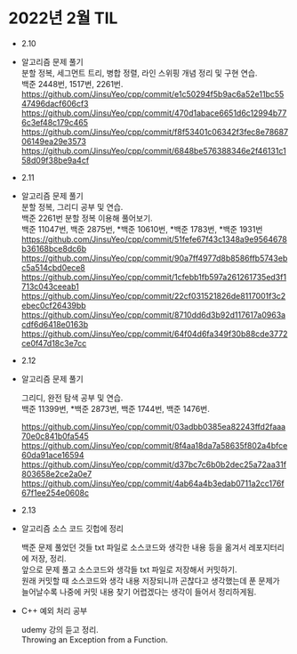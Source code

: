 # 2022년 2월 TIL

- 2.10
- 알고리즘 문제 풀기  
  분할 정복, 세그먼트 트리, 병합 정렬, 라인 스위핑 개념 정리 및 구현 연습.  
  백준 2448번, 1517번, 2261번.  
  https://github.com/JinsuYeo/cpp/commit/e1c50294f5b9ac6a52e11bc5547496dacf606cf3  
  https://github.com/JinsuYeo/cpp/commit/470d1abace6651d6c12994b776c3ef48c179c465  
  https://github.com/JinsuYeo/cpp/commit/f8f53401c06342f3fec8e7868706149ea29e3573  
  https://github.com/JinsuYeo/cpp/commit/6848be576388346e2f46131c158d09f38be9a4cf   
     
- 2.11
- 알고리즘 문제 풀기  
  분할 정복, 그리디 공부 및 연습.  
  백준 2261번 분할 정복 이용해 풀어보기.  
  백준 11047번, 백준 2875번, *백준 10610번, *백준 1783번, \*백준 1931번  
  https://github.com/JinsuYeo/cpp/commit/51fefe67f43c1348a9e9564678b36168bce8dc6b
  https://github.com/JinsuYeo/cpp/commit/90a7ff4977d8b8586ffb5743ebc5a514cbd0ece8
  https://github.com/JinsuYeo/cpp/commit/1cfebb1fb597a261261735ed3f1713c043ceeab1
  https://github.com/JinsuYeo/cpp/commit/22cf031521826de8117001f3c2ebec0cf26439bb
  https://github.com/JinsuYeo/cpp/commit/8710dd6d3b92d117617a0963acdf6d6418e0163b
  https://github.com/JinsuYeo/cpp/commit/64f04d6fa349f30b88cde3772ce0f47d18c3e7cc   
     
- 2.12
- 알고리즘 문제 풀기

  그리디, 완전 탐색 공부 및 연습.  
  백준 11399번, \*백준 2873번, 백준 1744번, 백준 1476번.

  https://github.com/JinsuYeo/cpp/commit/03adbb0385ea82243ffd2faaa70e0c841b0fa545  
  https://github.com/JinsuYeo/cpp/commit/8f4aa18da7a58635f802a4bfce60da91ace16594  
  https://github.com/JinsuYeo/cpp/commit/d37bc7c6b0b2dec25a72aa31f803658e2ce2a0e7  
  https://github.com/JinsuYeo/cpp/commit/4ab64a4b3edab0711a2cc176f67f1ee254e0608c   
   
- 2.13
- 알고리즘 소스 코드 깃헙에 정리

  백준 문제 풀었던 것들 txt 파일로 소스코드와 생각한 내용 등을 옮겨서 레포지터리에 저장, 정리.  
  앞으로 문제 풀고 소스코드와 생각들 txt 파일로 저장해서 커밋하기.  
  원래 커밋할 때 소스코드와 생각 내용 저장되니까 곤찮다고 생각했는데 푼 문제가 늘어날수록 나중에 커밋 내용 찾기 어렵겠다는 생각이 들어서 정리하게됨.

- C++ 예외 처리 공부

  udemy 강의 듣고 정리.  
  Throwing an Exception from a Function.
